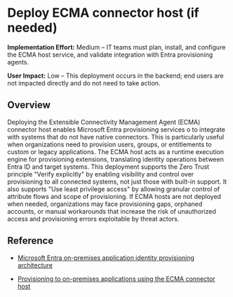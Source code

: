 #  Deploy ECMA connector host (if needed)

**Implementation Effort:** Medium – IT teams must plan, install, and configure the ECMA host service, and validate integration with Entra provisioning agents.

**User Impact:** Low – This deployment occurs in the backend; end users are not impacted directly and do not need to take action.

## Overview

Deploying the Extensible Connectivity Management Agent (ECMA) connector host enables Microsoft Entra provisioning services o to integrate with systems that do not have native connectors. This is particularly useful when organizations need to provision users, groups, or entitlements to custom or legacy applications. The ECMA host acts as a runtime execution engine for provisioning extensions, translating identity operations between Entra ID and target systems. This deployment supports the Zero Trust principle "Verify explicitly" by enabling visibility and control over provisioning to all connected systems, not just those with built-in support. It also supports "Use least privilege access" by allowing granular control of attribute flows and scope of provisioning. If ECMA hosts are not deployed when needed, organizations may face provisioning gaps, orphaned accounts, or manual workarounds that increase the risk of unauthorized access and provisioning errors exploitable by threat actors.

## Reference

* [Microsoft Entra on-premises application identity provisioning architecture](https://learn.microsoft.com/entra/identity/app-provisioning/on-premises-application-provisioning-architecture)

* [Provisioning to on-premises applications using the ECMA connector host](https://learn.microsoft.com/entra/identity/app-provisioning/on-premises-custom-connector)
